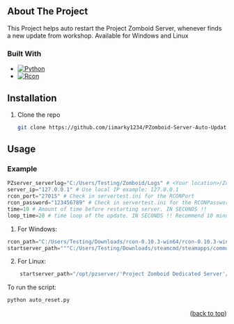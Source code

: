 <!-- Improved compatibility of back to top link: See: https://github.com/othneildrew/Best-README-Template/pull/73 -->
<a id="readme-top"></a>
<!--
*** Thanks for checking out the Best-README-Template. If you have a suggestion
*** that would make this better, please fork the repo and create a pull request
*** or simply open an issue with the tag "enhancement".
*** Don't forget to give the project a star!
*** Thanks again! Now go create something AMAZING! :D
-->


<!-- ABOUT THE PROJECT -->
## About The Project
This Project helps auto restart the Project Zomboid Server, whenever finds a new update from workshop. Available for Windows and Linux

### Built With

* [![Python][Python.js]][Python-url]
* [![Rcon][Rcon.js]][Rcon-url]




## Installation

1. Clone the repo
   ```sh
   git clone https://github.com/iimarky1234/PZomboid-Server-Auto-Update.git
   ```



<!-- USAGE EXAMPLES -->
## Usage

### Example
  ```python
PZserver_serverlog="C:/Users/Testing/Zomboid/Logs" # <Your location>/Zomboid/Logs
server_ip="127.0.0.1" # Use local IP example: 127.0.0.1
rcon_port="27015" # Check in servertest.ini for the RCONPort
rcon_password="123456789" # Check in servertest.ini for the RCONPassword
time=10 # Amount of time before restarting server. IN SECONDS !!
loop_time=20 # time loop of the update. IN SECONDS !! Recommend 10 minutes = 600 seconds
  ```

1. For Windows:
```python
rcon_path="C:/Users/Testing/Downloads/rcon-0.10.3-win64/rcon-0.10.3-win64/rcon.exe" # The location where rcon.exe located (Change base on your system)
startserver_path="""C:/Users/Testing/Downloads/steamcmd/steamapps/common/PZserver/StartServer64.bat""" # Location of StartServer.bat (Change base on your system)
```
2. For Linux:
```python
    startserver_path="/opt/pzserver/'Project Zomboid Dedicated Server'/start_server.sh" # Location of start_server.sh (Change base on your system)
```

To run the script: 
```python
python auto_reset.py
```
<p align="right">(<a href="#readme-top">back to top</a>)</p>





<!-- MARKDOWN LINKS & IMAGES -->
<!-- https://www.markdownguide.org/basic-syntax/#reference-style-links -->
[Rcon.js]: https://img.shields.io/badge/RCON--CLI-blue
[Rcon-url]: https://github.com/gorcon/rcon-cli
[Python.js]: https://img.shields.io/badge/PYTHON-yellow?logo=python
[Python-url]: https://www.python.org/
